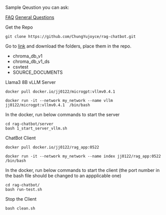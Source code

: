 Sample Qeustion you can ask:

[FAQ](https://docs.google.com/spreadsheets/d/12sph9aLuE-3MHstkoZlYy3Rvz0Jq7mBzkzVr7VhH9QQ/edit#gid=522552108)
[General Questions](https://docs.google.com/document/d/1kyhXFBtrDSIWkY6XjuqK7DXZ0cUEBqiZxg0kCyNDvso/edit?usp=sharing)

Get the Repo
```
git clone https://github.com/ChungYujoyce/rag-chatbot.git
```

Go to [link](https://mysupermicro-my.sharepoint.com/personal/joyce_huang_supermicro_com/_layouts/15/onedrive.aspx?id=%2Fpersonal%2Fjoyce%5Fhuang%5Fsupermicro%5Fcom%2FDocuments%2FSuperGPT&view=0) and download the folders, place them in the repo.
- chroma_db_v1
- chroma_db_v1_ds
- csvtest
- SOURCE_DOCUMENTS


Llama3 8B vLLM Server

```
docker pull docker.io/jj0122/microgpt:vllmv0.4.1
```
```
docker run -it --network my_network --name vllm jj0122/microgpt:vllmv0.4.1  /bin/bash
```
In the docker, run below commands to start the server
```
cd rag-chatbot/server
bash 1_start_server_vllm.sh
```

ChatBot Client
```
docker pull docker.io/jj0122/rag_app:0522
```
```
docker run -it --network my_network --name index jj0122/rag_app:0522   /bin/bash
```
In the docker, run below commands to start the client (the port number in the bash file should be changed to an appplicable one)
```
cd rag-chatbot/
bash run-test.sh
```

Stop the Client
```
bash clean.sh
```
